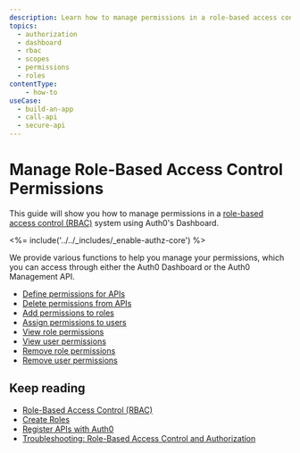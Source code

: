 ```yaml
---
description: Learn how to manage permissions in a role-based access control (RBAC) system using the Auth0 Management Dashboard. For use with Auth0's API Authorization Core feature set.
topics:
  - authorization
  - dashboard
  - rbac
  - scopes
  - permissions
  - roles
contentType: 
    - how-to
useCase:
  - build-an-app
  - call-api
  - secure-api
---
```

# Manage Role-Based Access Control Permissions

This guide will show you how to manage permissions in a  [role-based access control (RBAC)](/authorization/concepts/rbac) system using Auth0's Dashboard.

<%= include('../../_includes/_enable-authz-core') %>

We provide various functions to help you manage your permissions, which you can access through either the Auth0 Dashboard or the Auth0 Management API.

- [Define permissions for APIs](/dashboard/guides/apis/add-permissions-apis)
- [Delete permissions from APIs](/dashboard/guides/apis/delete-permissions-apis)
- [Add permissions to roles](/dashboard/guides/roles/add-permissions-roles)
- [Assign permissions to users](/dashboard/guides/users/assign-permissions-users)
- [View role permissions](/dashboard/guides/roles/view-role-permissions)
- [View user permissions](/dashboard/guides/users/view-user-permissions)
- [Remove role permissions](/dashboard/guides/roles/remove-role-permissions)
- [Remove user permissions](/dashboard/guides/users/remove-user-permissions)

## Keep reading

- [Role-Based Access Control (RBAC)](/authorization/concepts/rbac)
- [Create Roles](/dashboard/guides/roles/create-roles)
- [Register APIs with Auth0](/architecture-scenarios/mobile-api/part-2#create-the-api)
- [Troubleshooting: Role-Based Access Control and Authorization](/authorization/concepts/troubleshooting)
